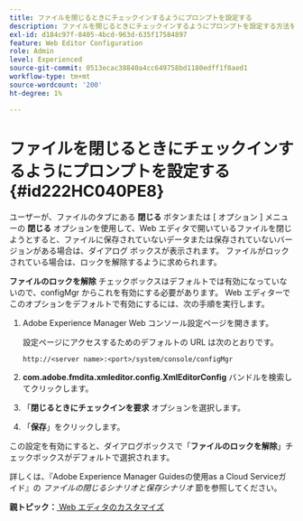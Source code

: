 ```yaml
---
title: ファイルを閉じるときにチェックインするようにプロンプトを設定する
description: ファイルを閉じるときにチェックインするようにプロンプトを設定する方法を説明します
exl-id: d184c97f-8405-4bcd-963d-635f17584897
feature: Web Editor Configuration
role: Admin
level: Experienced
source-git-commit: 0513ecac38840a4cc649758bd1180edff1f8aed1
workflow-type: tm+mt
source-wordcount: '200'
ht-degree: 1%

---
```


# ファイルを閉じるときにチェックインするようにプロンプトを設定する {#id222HC040PE8}

ユーザーが、ファイルのタブにある **閉じる** ボタンまたは [ オプション ] メニューの **閉じる** オプションを使用して、Web エディタで開いているファイルを閉じようとすると、ファイルに保存されていないデータまたは保存されていないバージョンがある場合は、ダイアログ ボックスが表示されます。 ファイルがロックされている場合は、ロックを解除するように求められます。

**ファイルのロックを解除** チェックボックスはデフォルトでは有効になっていないので、configMgr からこれを有効にする必要があります。 Web エディターでこのオプションをデフォルトで有効にするには、次の手順を実行します。

1. Adobe Experience Manager Web コンソール設定ページを開きます。

   設定ページにアクセスするためのデフォルトの URL は次のとおりです。

   ```http
   http://<server name>:<port>/system/console/configMgr
   ```

1. **com.adobe.fmdita.xmleditor.config.XmlEditorConfig** バンドルを検索してクリックします。

1. 「**閉じるときにチェックインを要求** オプションを選択します。

1. 「**保存**」をクリックします。


この設定を有効にすると、ダイアログボックスで「**ファイルのロックを解除**」チェックボックスがデフォルトで選択されます。

詳しくは、『Adobe Experience Manager Guidesの使用as a Cloud Serviceガイド』の *ファイルの閉じるシナリオと保存シナリオ* 節を参照してください。

**親トピック：**[ Web エディタのカスタマイズ ](conf-web-editor.md)

